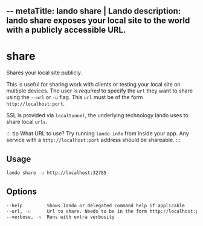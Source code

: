 --
metaTitle: lando share | Lando
description: lando share exposes your local site to the world with a publicly accessible URL.
---

# share

Shares your local site publicly.

This is useful for sharing work with clients or testing your local site on multiple devices. The user is *required* to specify the `url` they want to share using the `--url` or `-u` flag. This `url` must be of the form `http://localhost:port`.

SSL is provided via `localtunnel`, the underlying technology lando uses to share local `urls`.

::: tip What URL to use?
Try running `lando info` from inside your app. Any service with a `http://localhost:port` address should be shareable.
:::

## Usage

```bash
lando share -u http://localhost:32785
```

## Options

```bash
--help         Shows lando or delegated command help if applicable
--url, -u      Url to share. Needs to be in the form http://localhost:port
--verbose, -v  Runs with extra verbosity
```
